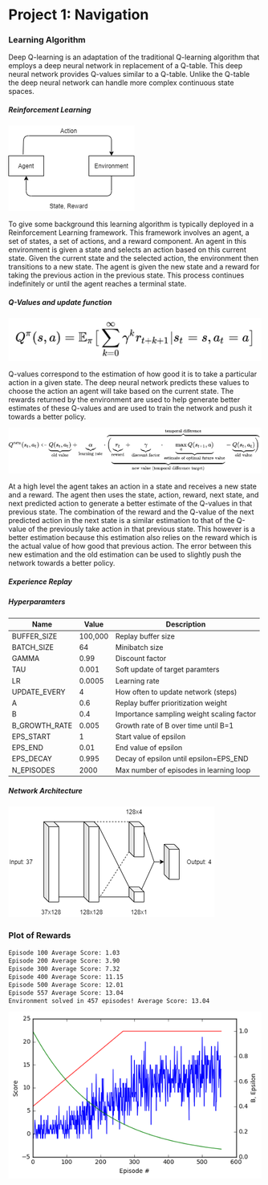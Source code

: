 
# Project 1: Navigation

### Learning Algorithm
Deep Q-learning is an adaptation of the traditional Q-learning algorithm that employs a deep neural network in replacement of a Q-table. This deep neural network provides Q-values similar to a Q-table. Unlike the Q-table the deep neural network can handle more complex continuous state spaces. 
##### Reinforcement Learning

![Reinforcement Learning](/images/reinforcement_learning.png?raw=true "Reinforcement Learning")

To give some background this learning algorithm is typically deployed in a Reinforcement Learning framework. This framework involves an agent, a set of states, a set of actions, and a reward component. An agent in this environment is given a state and selects an action based on this current state. Given the current state and the selected action, the environment then transitions to a new state. The agent is given the new state and a reward for taking the previous action in the previous state. This process continues indefinitely or until the agent reaches a terminal state. 
##### Q-Values and update function

![Q-function](/images/q_function.png?raw=true "Q-function")

Q-values correspond to the estimation of how good it is to take a particular action in a given state. The deep neural network predicts these values to choose the action an agent will take based on the current state. The rewards returned by the environment are used to help generate better estimates of these Q-values and are used to train the network and push it towards a better policy. 

![Q-learning update function](/images/q_update.png?raw=true "Q-learning update function")

At a high level the agent takes an action in a state and receives a new state and a reward. The agent then uses the state, action, reward, next state, and next predicted action to generate a better estimate of the Q-values in that previous state. The combination of the reward and the Q-value of the next predicted action in the next state is a similar estimation to that of the Q-value of the previously take action in that previous state. This however is a better estimation because this estimation also relies on the reward which is the actual value of how good that previous action. The error between this new estimation and the old estimation can be used to slightly push the network towards a better policy. 
##### Experience Replay

##### Hyperparamters
| Name          | Value   | Description                               |
|---------------|---------|-------------------------------------------|
| BUFFER_SIZE   | 100,000 | Replay buffer size                        |
| BATCH_SIZE    | 64      | Minibatch size                            |
| GAMMA         | 0.99    | Discount factor                           |
| TAU           | 0.001   | Soft update of target paramters           |
| LR            | 0.0005  | Learning rate                             |
| UPDATE_EVERY  | 4       | How often to update network (steps)       |
| A             | 0.6     | Replay buffer prioritization weight       |
| B             | 0.4     | Importance sampling weight scaling factor |
| B_GROWTH_RATE | 0.005   | Growth rate of B over time until B=1      |
| EPS_START     | 1       | Start value of epsilon                    |
| EPS_END       | 0.01    | End value of epsilon                      |
| EPS_DECAY     | 0.995   | Decay of epsilon until epsilon=EPS_END    |
| N_EPISODES    | 2000    | Max number of episodes in learning loop   |
##### Network Architecture

![Neural Network Architecture](/images/model_architecture.png?raw=true "Neural Network Architecture")

### Plot of Rewards

```
Episode 100	Average Score: 1.03
Episode 200	Average Score: 3.90
Episode 300	Average Score: 7.32
Episode 400	Average Score: 11.15
Episode 500	Average Score: 12.01
Episode 557	Average Score: 13.04
Environment solved in 457 episodes!	Average Score: 13.04
```

![Reward Plot](/images/plot.png?raw=true "Reward Plot")

